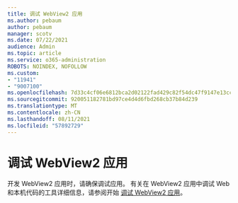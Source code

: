 ```yaml
---
title: 调试 WebView2 应用
ms.author: pebaum
author: pebaum
manager: scotv
ms.date: 07/22/2021
audience: Admin
ms.topic: article
ms.service: o365-administration
ROBOTS: NOINDEX, NOFOLLOW
ms.custom:
- "11941"
- "9007100"
ms.openlocfilehash: 7d33c4cf06e6812bca2d02122fad429c82f54dc47f9147e13cc57c7b1bff689f
ms.sourcegitcommit: 920051182781bd97ce4d4d6fbd268cb37b84d239
ms.translationtype: MT
ms.contentlocale: zh-CN
ms.lasthandoff: 08/11/2021
ms.locfileid: "57892729"
---
```

# <a name="debug-webview2-apps"></a>调试 WebView2 应用

开发 WebView2 应用时，请确保调试应用。 有关在 WebView2 应用中调试 Web 和本机代码的工具详细信息，请参阅开始 [调试 WebView2 应用](https://docs.microsoft.com/microsoft-edge/webview2/how-to/debug)。